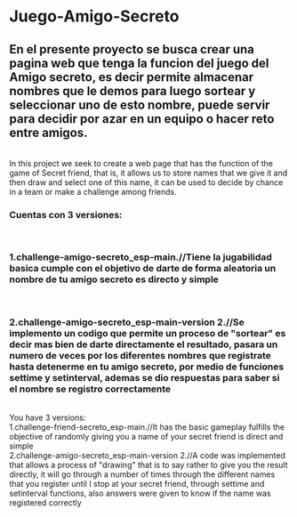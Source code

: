 # Juego-Amigo-Secreto
<h2>En el presente proyecto se busca crear una pagina web que tenga la funcion del juego del Amigo secreto, es decir permite almacenar nombres que le demos para luego sortear y seleccionar uno de esto nombre, puede servir para decidir por azar en un equipo o hacer reto entre amigos.</h2><br>
In this project we seek to create a web page that has the function of the game of Secret friend, that is, it allows us to store names that we give it and then draw and select one of this name, it can be used to decide by chance in a team or make a challenge among friends.
<h3>Cuentas con 3 versiones:</h3><br>
<h3>1.challenge-amigo-secreto_esp-main.//Tiene la jugabilidad basica cumple con el objetivo de darte de forma aleatoria un nombre de tu amigo secreto es directo y simple</h3><br>
<h3>2.challenge-amigo-secreto_esp-main-version 2.//Se implemento un codigo que permite un proceso de "sortear" es decir mas bien de darte directamente el resultado, pasara un numero de veces por los diferentes nombres que registrate hasta detenerme en tu amigo secreto, por medio de funciones settime y setinterval, ademas se dio respuestas para saber si el nombre se registro correctamente</h3><br>
You have 3 versions:<br>
1.challenge-friend-secreto_esp-main.//It has the basic gameplay fulfills the objective of randomly giving you a name of your secret friend is direct and simple<br>
2.challenge-amigo-secreto_esp-main-version 2.//A code was implemented that allows a process of "drawing" that is to say rather to give you the result directly, it will go through a number of times through the different names that you register until I stop at your secret friend, through settime and setinterval functions, also answers were given to know if the name was registered correctly
